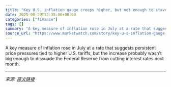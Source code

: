 ```yaml
---
title: "Key U.S. inflation gauge creeps higher, but not enough to stave off Fed interest-rate cut"
date: 2025-08-29T12:38:00+08:00
categories: ["finance"]
tags: []
summary: "A key measure of inflation rose in July at a rate that suggests persistent price pressures tied to higher U.S. tariffs, but the increase probably wasn’t big enough to dissuade the Federal Reserve from"
source_url: "https://www.marketwatch.com/story/key-u-s-inflation-gauge-creeps-higher-but-not-enough-to-deter-fed-interest-rate-cut-251db2a6?mod=mw_rss_topstories"
---
```


A key measure of inflation rose in July at a rate that suggests persistent price pressures tied to higher U.S. tariffs, but the increase probably wasn’t big enough to dissuade the Federal Reserve from cutting interest rates next month.

---

*来源: [原文链接](https://www.marketwatch.com/story/key-u-s-inflation-gauge-creeps-higher-but-not-enough-to-deter-fed-interest-rate-cut-251db2a6?mod=mw_rss_topstories)*
